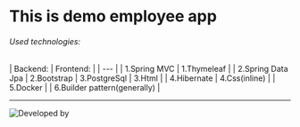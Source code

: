 # This is demo employee app
###### Used technologies:
| Backend: |  Frontend: |
| --- |
| 1.Spring MVC |  1.Thymeleaf |
| 2.Spring Data Jpa |  2.Bootstrap 
| 3.PostgreSql |  3.Html |
| 4.Hibernate |  4.Css(inline) |
| 5.Docker |
| 6.Builder pattern(generally) |



-------------------------------------------------------------------------------------------------------------------

![Developed by](https://github.com/cyberking11011/employee_app/assets/113684967/8980cdca-92e9-42ec-a4ab-03d9aaaa72e0)


